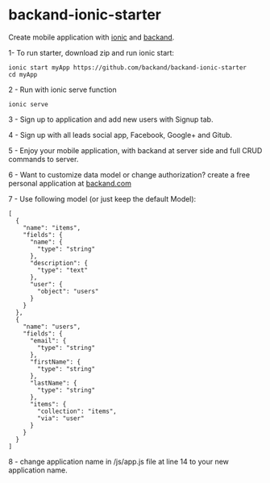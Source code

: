 # backand-ionic-starter
Create mobile application with [ionic](http://www.ionicframework.com) and [backand](http://www.backand.com).

1- To run starter, download zip and run ionic start:

    ionic start myApp https://github.com/backand/backand-ionic-starter
    cd myApp

2 - Run with ionic serve function

    ionic serve

3 - Sign up to application and add new users with Signup tab.

4 - Sign up with all leads social app, Facebook, Google+ and Gitub.

5 - Enjoy your mobile application, with backand at server side and full CRUD commands to server.

6 - Want to customize data model or change authorization?
create a free personal application at [backand.com](https://www.backand.com/apps/#/sign_up)

7 - Use following model (or just keep the default Model):

    [
      {
        "name": "items",
        "fields": {
          "name": {
            "type": "string"
          },
          "description": {
            "type": "text"
          },
          "user": {
            "object": "users"
          }
        }
      },
      {
        "name": "users",
        "fields": {
          "email": {
            "type": "string"
          },
          "firstName": {
            "type": "string"
          },
          "lastName": {
            "type": "string"
          },
          "items": {
            "collection": "items",
            "via": "user" 
          }
        }
      }
    ]
8 - change application name in  /js/app.js file at line 14
to your new application name.
